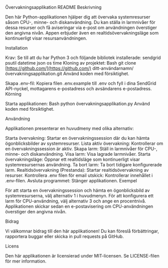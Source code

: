 Övervakningsapplikation README
Beskrivning

Den här Python-applikationen hjälper dig att övervaka systemresurser såsom CPU-, minne- och diskanvändning. Du kan ställa in larmnivåer för dessa resurser och få aviseringar via e-post om användningen överstiger den angivna nivån. Appen erbjuder även en realtidsövervakningsläge som kontinuerligt visar resursanvändningen.

Installation

Krav: Se till att du har Python 3 och följande bibliotek installerade:
sendgrid
psutil
datetime
json
os
time
Kloning av projektet:
Bash
git clone [https://github.com/](https://github.com/) ditt-användarnamn/övervakningsapplikation.git
Använd koden med försiktighet.

Skapa .env-fil: Kopiera filen .env.example till .env och fyll i dina SendGrid API-nyckel, mottagarens e-postadress och avsändarens e-postadress.
Körning

Starta applikationen:
Bash
python övervakningsapplikation.py
Använd koden med försiktighet.

Användning

Applikationen presenterar en huvudmeny med olika alternativ:

Starta övervakning: Startar en övervakningssession där du kan hämta ögonblicksbilder av systemresurser.
Lista aktiv övervakning: Kontrollerar om en övervakningssession är aktiv.
Skapa larm: Ställ in larmnivåer för CPU-, minne- och diskanvändning.
Visa larm: Visa lagrade larmnivåer.
Starta övervakningsläge: Öppnar ett realtidsläge som kontinuerligt visar systemresursernas användning.
Ta bort larm: Ta bort tidigare konfigurerade larm.
Realtidsövervakning (Prestanda): Startar realtidsövervakning av resurser.
Kontrollera .env filen för email utskick: Kontrollerar innehållet i .env-filen.
Avsluta programmet: Stänger applikationen.
Exempel

För att starta en övervakningssession och hämta en ögonblicksbild av systemresurserna, välj alternativ 1 i huvudmenyn. För att konfigurera ett larm för CPU-användning, välj alternativ 3 och ange en procentnivå. Applikationen skickar sedan en e-postavisering om CPU-användningen överstiger den angivna nivån.

Bidrag

Vi välkomnar bidrag till den här applikationen! Du kan föreslå förbättringar, rapportera buggar eller skicka in pull requests på GitHub.

Licens

Den här applikationen är licensierad under MIT-licensen. Se LICENSE-filen för mer information.